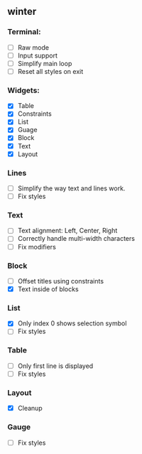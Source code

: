## winter

### Terminal:
- [ ] Raw mode
- [ ] Input support
- [ ] Simplify main loop
- [ ] Reset all styles on exit

### Widgets:
- [x] Table
- [x] Constraints
- [x] List
- [x] Guage
- [x] Block
- [x] Text
- [x] Layout

### Lines
- [ ] Simplify the way text and lines work.
- [ ] Fix styles

### Text
- [ ] Text alignment: Left, Center, Right
- [ ] Correctly handle multi-width characters
- [ ] Fix modifiers

### Block
- [ ] Offset titles using constraints
- [x] Text inside of blocks

### List
- [x] Only index 0 shows selection symbol
- [ ] Fix styles

### Table
- [ ] Only first line is displayed
- [ ] Fix styles

### Layout
- [x] Cleanup

### Gauge
- [ ] Fix styles

